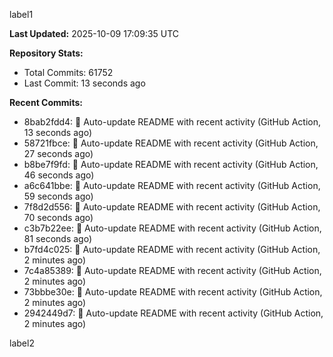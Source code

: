 
label1 
<!-- ACTIVITY_START -->
**Last Updated:** 2025-10-09 17:09:35 UTC

**Repository Stats:**
- Total Commits: 61752
- Last Commit: 13 seconds ago

**Recent Commits:**
- 8bab2fdd4: 🤖 Auto-update README with recent activity (GitHub Action, 13 seconds ago)
- 58721fbce: 🤖 Auto-update README with recent activity (GitHub Action, 27 seconds ago)
- b8be7f9fd: 🤖 Auto-update README with recent activity (GitHub Action, 46 seconds ago)
- a6c641bbe: 🤖 Auto-update README with recent activity (GitHub Action, 59 seconds ago)
- 7f8d2d556: 🤖 Auto-update README with recent activity (GitHub Action, 70 seconds ago)
- c3b7b22ee: 🤖 Auto-update README with recent activity (GitHub Action, 81 seconds ago)
- b7fd4c025: 🤖 Auto-update README with recent activity (GitHub Action, 2 minutes ago)
- 7c4a85389: 🤖 Auto-update README with recent activity (GitHub Action, 2 minutes ago)
- 73bbbe30e: 🤖 Auto-update README with recent activity (GitHub Action, 2 minutes ago)
- 2942449d7: 🤖 Auto-update README with recent activity (GitHub Action, 2 minutes ago)
<!-- ACTIVITY_END -->

label2
